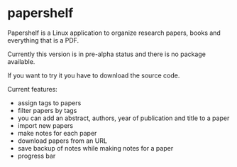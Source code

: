 papershelf
==========

Papershelf is a Linux application to organize research papers, books and everything that is a PDF.

Currently this version is in pre-alpha status and there is no package available.

If you want to try it you have to download the source code.

Current features:

* assign tags to papers
* filter papers by tags
* you can add an abstract, authors, year of publication and title to a paper
* import new papers
* make notes for each paper
* download papers from an URL
* save backup of notes while making notes for a paper
* progress bar
